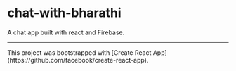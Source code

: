 # chat-with-bharathi
A chat app built with react and Firebase. 


<hr />
This project was bootstrapped with [Create React App](https://github.com/facebook/create-react-app).